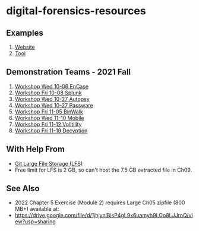 # digital-forensics-resources

## Examples

1. [Website](https://github.com/denisecase/digital-forensics-website)
2. [Tool](https://ad-exe.s3.amazonaws.com/AccessData_FTK_Imager_4.5.0_%28x64%29.exe)

## Demonstration Teams - 2021 Fall

1. [Workshop Wed 10-06 EnCase](https://github.com/GabrielSolomonHolland/EnCase-Digital-Forensics-Presentation-44386)
2. [Workshop Fri 10-08 Splunk](https://github.com/bben6087/splunk-group-workshop)
3. [Workshop Wed 10-27 Autopsy](https://github.com/Patrick-crtl/Demonstration-Project)
5. [Workshop Wed 10-27 Passware](https://github.com/s529296/Passware-Digital-Forensic-Kit-Demo)
6. [Workshop Fri 11-05 BinWalk](https://github.com/BWeddle/BinwalkGroupProject)
7. [Workshop Wed 11-10 Mobile](https://github.com/mackenziebishop/mobile-forensics)
8. [Workshop Fri 11-12 Volitility](https://github.com/cameronkc/DF-GROUP2-REPO) 
9. [Workshop Fri 11-19 Decyption]()


## With Help From

- [Git Large File Storage (LFS)](https://git-lfs.github.com/)
- Free limit for LFS is 2 GB, so can't host the 7.5 GB extracted file in Ch09.

## See Also

- 2022 Chapter 5 Exercise (Module 2) requires Large Ch05 zipfile (800 MB+) available at:
- <https://drive.google.com/file/d/1jhjynlBisP4gL9x6uamyh9LOo8LJJroQ/view?usp=sharing>
